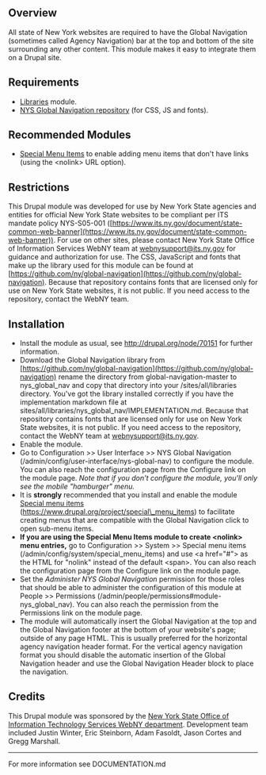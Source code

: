 ## Overview ##
All state of New York websites are required to have the Global Navigation
 (sometimes called Agency Navigation) bar at the top and bottom of the site
 surrounding any other
 content.  This module makes it easy to integrate them on a Drupal site.

## Requirements ##
- [Libraries](https://www.drupal.org/project/libraries) module.
- [NYS Global Navigation repository](https://github.com/ny/global-navigation)
  (for CSS, JS and fonts).

## Recommended Modules ##
- [Special Menu Items](https://www.drupal.org/project/special_menu_items)
  to enable adding menu items that don't have links (using the <nolink\>
  URL option).

## Restrictions ##
This Drupal module was developed for use by New York State agencies and entities
  for official New York State websites to be compliant per ITS mandate policy
  NYS-S05-001 ([https://www.its.ny.gov/document/state-common-web-banner](https://www.its.ny.gov/document/state-common-web-banner)).
  For use on other sites, please contact New York State Office of Information
  Services WebNY team at webnysupport@its.ny.gov for guidance and authorization
  for use. The CSS, JavaScript and fonts that make up the library used for this
  module can be found at [https://github.com/ny/global-navigation](https://github.com/ny/global-navigation).
  Because that repository contains fonts that are licensed only for use on
  New York State websites, it is not public.  If you need access to the
  repository, contact the WebNY team.

## Installation ##
- Install the module as usual, 
  see http://drupal.org/node/70151 for further information.
- Download the Global Navigation library from 
  [https://github.com/ny/global-navigation](https://github.com/ny/global-navigation)
  rename the directory from global-navigation-master to nys\_global\_nav and copy
  that directory into your /sites/all/libraries directory.  You've got the
  library installed correctly if you have the implementation markdown file at
  sites/all/libraries/nys\_global\_nav/IMPLEMENTATION.md. Because that repository
  contains fonts that are licensed only for use on New York State websites,
  it is not public.  If you need access to the repository, contact the
  WebNY team at webnysupport@its.ny.gov. 
- Enable the module.
- Go to Configuration >> User Interface >> NYS Global Navigation
  (/admin/config/user-interface/nys-global-nav) to configure the module.
  You can also reach the configuration page from the Configure link on the
  module page.
  *Note that if you don't configure the module, you'll only see the mobile
  "hamburger" menu.*
- It is **strongly** recommended that you install and enable the module
  [Special menu items](https://www.drupal.org/project/special_menu_items)
  (https://www.drupal.org/project/special\_menu_items) to facilitate creating
  menus that are compatible with the Global Navigation click to open sub-menu
  items.
- **If you are using the Special Menu Items module to create <nolink\> menu
  entries,** go to Configuration >> System >> Special menu items
  (/admin/config/system/special\_menu_items) and use <a href="#"\> as the HTML
  for "nolink" instead of the default <span\>. You can also reach the
  configuration page from the Configure link on the module page.
- Set the *Administer NYS Global Navigation* permission for those roles that
  should be able to administer the configuration of this module at People >>
  Permissions (/admin/people/permissions#module-nys\_global_nav).
  You can also reach the permission from the Permissions link on the
  module page.
- The module will automatically insert the Global Navigation at the top
  and the Global Navigation footer at the bottom of your website's page;
  outside of any page HTML.  This is usually preferred for the horizontal
  agency navigation header format.  For the vertical agency navigation format
  you should disable the automatic insertion of the Global Navigation header
  and use the Global Navigation Header block to place the navigation.

## Credits ##
This Drupal module was sponsored by the [New York State Office of Information
 Technology Services WebNY department](https://www.drupal.org/webny-new-york-state-office-of-information-technology-services).  Development team included Justin 
 Winter, Eric Steinborn, Adam Fasoldt, Jason Cortes and Gregg Marshall.

----------

For more information see DOCUMENTATION.md
